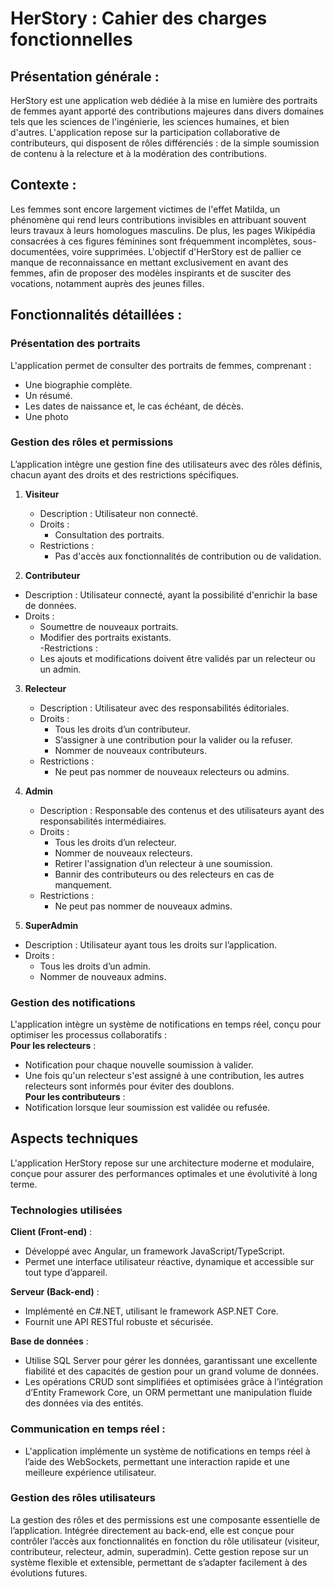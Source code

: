 # HerStory : Cahier des charges fonctionnelles

## Présentation générale : 

HerStory est une application web dédiée à la mise en lumière des portraits de femmes ayant apporté des contributions majeures dans divers domaines tels que les sciences de l'ingénierie, les sciences humaines, et bien d'autres. L'application repose sur la participation collaborative de contributeurs, qui disposent de rôles différenciés : de la simple soumission de contenu à la relecture et à la modération des contributions. 

## Contexte : 
Les femmes sont encore largement victimes de l'effet Matilda, un phénomène qui rend leurs contributions invisibles en attribuant souvent leurs travaux à leurs homologues masculins. De plus, les pages Wikipédia consacrées à ces figures féminines sont fréquemment incomplètes, sous-documentées, voire supprimées. L'objectif d'HerStory est de pallier ce manque de reconnaissance en mettant exclusivement en avant des femmes, afin de proposer des modèles inspirants et de susciter des vocations, notamment auprès des jeunes filles.

## Fonctionnalités détaillées : 

### Présentation des portraits

L'application permet de consulter des portraits de femmes, comprenant :  
- Une biographie complète.  
- Un résumé.  
- Les dates de naissance et, le cas échéant, de décès.  
- Une photo

### Gestion des rôles et permissions

L’application intègre une gestion fine des utilisateurs avec des rôles définis, chacun ayant des droits et des restrictions spécifiques.  

1. **Visiteur** 
   - Description : Utilisateur non connecté.  
   - Droits :  
      - Consultation des portraits.  
   - Restrictions :  
       - Pas d'accès aux fonctionnalités de contribution ou de validation.  

2. **Contributeur** 
  - Description : Utilisateur connecté, ayant la possibilité d'enrichir la base de données.  
  - Droits :  
     - Soumettre de nouveaux portraits.  
     - Modifier des portraits existants.  
  -Restrictions :  
     - Les ajouts et modifications doivent être validés par un relecteur ou un admin.  

3. **Relecteur**
   - Description : Utilisateur avec des responsabilités éditoriales.  
   - Droits :  
      - Tous les droits d’un contributeur.  
      - S’assigner à une contribution pour la valider ou la refuser.  
      - Nommer de nouveaux contributeurs.  
   - Restrictions :  
      - Ne peut pas nommer de nouveaux relecteurs ou admins.  

4. **Admin**
   - Description : Responsable des contenus et des utilisateurs ayant des responsabilités intermédiaires.  
   - Droits :  
      - Tous les droits d’un relecteur.  
      - Nommer de nouveaux relecteurs.  
      - Retirer l'assignation d’un relecteur à une soumission.  
      - Bannir des contributeurs ou des relecteurs en cas de manquement.  
   - Restrictions :  
      - Ne peut pas nommer de nouveaux admins.  

5. **SuperAdmin**  
 - Description : Utilisateur ayant tous les droits sur l’application.  
 - Droits :  
    - Tous les droits d’un admin.  
    - Nommer de nouveaux admins.  

### Gestion des notifications 

L'application intègre un système de notifications en temps réel, conçu pour optimiser les processus collaboratifs :  
**Pour les relecteurs** :  
  - Notification pour chaque nouvelle soumission à valider.  
  - Une fois qu'un relecteur s'est assigné à une contribution, les autres relecteurs sont informés pour éviter des doublons.  
**Pour les contributeurs** :  
  - Notification lorsque leur soumission est validée ou refusée.  


## Aspects techniques

L'application HerStory repose sur une architecture moderne et modulaire, conçue pour assurer des performances optimales et une évolutivité à long terme.

### Technologies utilisées

**Client (Front-end)** :
  - Développé avec Angular, un framework JavaScript/TypeScript.
  - Permet une interface utilisateur réactive, dynamique et accessible sur tout type d’appareil.
  
**Serveur (Back-end)** :
  - Implémenté en C#.NET, utilisant le framework ASP.NET Core.
  - Fournit une API RESTful robuste et sécurisée.
    
**Base de données** :

  - Utilise SQL Server pour gérer les données, garantissant une excellente fiabilité et des capacités de gestion pour un grand volume de données.
  - Les opérations CRUD sont simplifiées et optimisées grâce à l’intégration d’Entity Framework Core, un ORM permettant une manipulation fluide des données via des entités.

### Communication en temps réel :
  - L'application implémente un système de notifications en temps réel à l’aide des WebSockets, permettant une interaction rapide et une meilleure expérience utilisateur.

### Gestion des rôles utilisateurs

La gestion des rôles et des permissions est une composante essentielle de l’application.
Intégrée directement au back-end, elle est conçue pour contrôler l’accès aux fonctionnalités en fonction du rôle utilisateur (visiteur, contributeur, relecteur, admin, superadmin).
Cette gestion repose sur un système flexible et extensible, permettant de s’adapter facilement à des évolutions futures.

 

